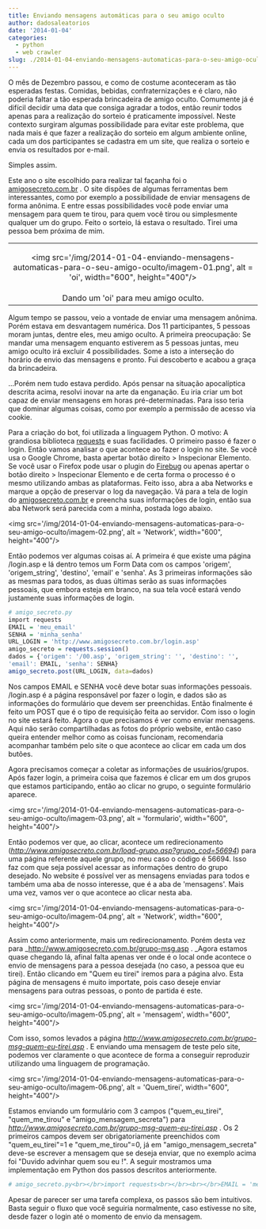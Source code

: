 ```yaml
---
title: Enviando mensagens automáticas para o seu amigo oculto
author: dadosaleatorios
date: '2014-01-04'
categories:
  - python
  - web crawler
slug: ./2014-01-04-enviando-mensagens-automaticas-para-o-seu-amigo-oculto
---
```


O mês de Dezembro passou, e como de costume aconteceram as tão esperadas festas. Comidas, bebidas, confraternizações e é claro, não poderia faltar a tão esperada brincadeira de amigo oculto. Comumente já é difícil decidir uma data que consiga agradar a todos, então reunir todos apenas para a realização do sorteio é praticamente impossível. Neste contexto surgiram algumas possibilidade para evitar este problema, que nada mais é que fazer a realização do sorteio em algum ambiente online, cada um dos participantes se cadastra em um site, que realiza o sorteio e envia os resultados por e-mail.

Simples assim.

Este ano o site escolhido para realizar tal façanha foi o [amigosecreto.com.br](http://www.amigosecreto.com.br/) . O site dispões de algumas ferramentas bem interessantes, como por exemplo a possibilidade de enviar mensagens de forma anônima. E entre essas possibilidades você pode enviar uma mensagem para quem te tirou, para quem você tirou ou simplesmente qualquer um do grupo. Feito o sorteio, lá estava o resultado. Tirei uma pessoa bem próxima de mim.

<table cellpadding="0" align="center" style="margin-left:auto;margin-right:auto;text-align:center;" cellspacing="0" class="tr-caption-container" ><tbody ><tr >
<td style="text-align:center;" >

<img src='/img/2014-01-04-enviando-mensagens-automaticas-para-o-seu-amigo-oculto/imagem-01.png', alt = 'oi', width="600", height="400"/>

</td></tr><tr >
<td style="text-align:center;" class="tr-caption" >Dando um 'oi' para meu amigo oculto.
</td></tr></tbody></table>

Algum tempo se passou, veio a vontade de enviar uma mensagem anônima. Porém estava em desvantagem numérica. Dos 11 participantes, 5 pessoas moram juntas, dentre eles, meu amigo oculto. A primeira preocupação: Se mandar uma mensagem enquanto estiverem as 5 pessoas juntas, meu amigo oculto irá excluir 4 possibilidades. Some a isto a interseção do horário de envio das mensagens e pronto. Fui descoberto e acabou a graça da brincadeira.

...Porém nem tudo estava perdido. Após pensar na situação apocalíptica descrita acima, resolvi inovar na arte da enganação. Eu iria criar um bot capaz de enviar mensagens em horas pré-determinadas. Para isso teria que dominar algumas coisas, como por exemplo a permissão de acesso via cookie.

Para a criação do bot, foi utilizada a linguagem Python. O motivo: A grandiosa biblioteca [requests](http://docs.python-requests.org/en/latest/) e suas facilidades. O primeiro passo é fazer o login. Então vamos analisar o que acontece ao fazer o login no site. Se você usa o Google Chrome, basta apertar botão direito > Inspecionar Elemento. Se você usar o Firefox pode usar o plugin do [Firebug](https://addons.mozilla.org/pt-br/firefox/addon/firebug/) ou apenas apertar o botão direito > Inspecionar Elemento e de certa forma o processo é o mesmo utilizando ambas as plataformas. Feito isso, abra a aba Networks e marque a opção de preservar o log da navegação. Vá para a tela de login do [amigosecreto.com.br](http://www.amigosecreto.com.br/) e preencha suas informações de login, então sua aba Network será parecida com a minha, postada logo abaixo.

<img src='/img/2014-01-04-enviando-mensagens-automaticas-para-o-seu-amigo-oculto/imagem-02.png', alt = 'Network', width="600", height="400"/>

Então podemos ver algumas coisas aí. A primeira é que existe uma página /login.asp e lá dentro temos um Form Data com os campos 'origem', 'origem_string', 'destino', 'email' e 'senha'. As 3 primeiras informações são as mesmas para todos, as duas últimas serão as suas informações pessoais, que embora esteja em branco, na sua tela você estará vendo justamente suas informações de login.

```r
# amigo_secreto.py
import requests
EMAIL = 'meu_email'
SENHA = 'minha_senha'
URL_LOGIN = 'http://www.amigosecreto.com.br/login.asp'
amigo_secreto = requests.session()
dados = {'origem': '/00.asp', 'origem_string': '', 'destino': '',
'email': EMAIL, 'senha': SENHA}
amigo_secreto.post(URL_LOGIN, data=dados)

```

Nos campos EMAIL e SENHA você deve botar suas informações pessoais. /login.asp é a página responsável por fazer o login, e dados são as informações do formulário que devem ser preenchidas. Então finalmente é feito um POST que é o tipo de requisição feita ao servidor. Com isso o login no site estará feito. Agora o que precisamos é ver como enviar mensagens. Aqui não serão compartilhadas as fotos do próprio website, então caso queira entender melhor como as coisas funcionam, recomendaria acompanhar também pelo site o que acontece ao clicar em cada um dos butões.

Agora precisamos começar a coletar as informações de usuários/grupos. Após fazer login, a primeira coisa que fazemos é clicar em um dos grupos que estamos participando, então ao clicar no grupo, o seguinte formulário aparece.

<img src='/img/2014-01-04-enviando-mensagens-automaticas-para-o-seu-amigo-oculto/imagem-03.png', alt = 'formulario', width="600", height="400"/>

Então podemos ver que, ao clicar, acontece um redirecionamento (_http://www.amigosecreto.com.br/load-grupo.asp?grupo_cod=56694_) para uma página referente aquele grupo, no meu caso o código é 56694. Isso faz com que seja possível acessar as informações dentro do grupo desejado. No website é possível ver as mensagens enviadas para todos e também uma aba de nosso interesse, que é a aba de 'mensagens'. Mais uma vez, vamos ver o que acontece ao clicar nesta aba.

<img src='/img/2014-01-04-enviando-mensagens-automaticas-para-o-seu-amigo-oculto/imagem-04.png', alt = 'Network', width="600", height="400"/>

Assim como anteriormente, mais um redirecionamento. Porém desta vez para _http://www.amigosecreto.com.br/grupo-msg.asp . _Agora estamos quase chegando lá, afinal falta apenas ver onde é o local onde acontece o envio de mensagens para a pessoa desejada (no caso, a pessoa que eu tirei). Então clicando em "Quem eu tirei" iremos para a página alvo. Esta página de mensagens é muito importate, pois caso deseje enviar mensagens para outras pessoas, o ponto de partida é este.

<img src='/img/2014-01-04-enviando-mensagens-automaticas-para-o-seu-amigo-oculto/imagem-05.png', alt = 'mensagem', width="600", height="400"/>

Com isso, somos levados a página _http://www.amigosecreto.com.br/grupo-msg-quem-eu-tirei.asp_ . E enviando uma mensagem de teste pelo site, podemos ver claramente o que acontece de forma a conseguir reproduzir utilizando uma linguagem de programação.

<img src='/img/2014-01-04-enviando-mensagens-automaticas-para-o-seu-amigo-oculto/imagem-06.png', alt = 'Quem_tirei', width="600", height="400"/>

Estamos enviando um formulário com 3 campos ("quem_eu_tirei", "quem_me_tirou" e "amigo_mensagem_secreta") para _http://www.amigosecreto.com.br/grupo-msg-quem-eu-tirei.asp_ . Os 2 primeiros campos devem ser obrigatoriamente preenchidos com "quem_eu_tirei"=1 e "quem_me_tirou"=0, já em "amigo_mensagem_secreta" deve-se escrever a mensagem que se deseja enviar, que no exemplo acima foi "Duvido advinhar quem sou eu !". A seguir mostramos uma implementação em Python dos passos descritos anteriormente.

```r
# amigo_secreto.py<br></br>import requests<br></br><br></br>EMAIL = 'meu_email'<br></br>SENHA = 'minha_senha'<br></br>mensagem = 'Aqui vai sua mensagem'<br></br><br></br>URL_LOGIN = 'http://www.amigosecreto.com.br/login.asp' # Passo 1 - Login<br></br>URL_GRUPO = 'http://www.amigosecreto.com.br/load-grupo.asp?grupo_cod=56694' # Passo 2 - Acesso ao grupo<br></br>URL_GRUPO_MSG = 'http://www.amigosecreto.com.br/grupo-msg.asp' # Passo 3 - Mensagens do grupo<br></br>URL_GRUPO_MSG_QUEM_ME_TIROU = 'http://www.amigosecreto.com.br/grupo-msg-quem-eu-tirei.asp' # Passo 4 - Mensagem do meu amigo oculto<br></br>URL_ENVIA_MSG_QUEM_ME_TIROU = 'http://www.amigosecreto.com.br/grupo-msg-quem-grava.asp' # Passo 5 - Enviando a mensagem<br></br><br></br>sessao = requests.session()<br></br>dados = {'origem': '/00.asp', 'origem_string': '', 'destino': '',<br></br>                 'email': EMAIL, 'senha': SENHA}<br></br>sessao.post(URL_LOGIN, data=dados)<br></br>sessao.get(URL_GRUPO.format(id_grupo))<br></br>sessao.get(URL_GRUPO_MSG)<br></br>sessao.get(URL_GRUPO_MSG_QUEM_ME_TIROU)<br></br>dados_mensagem = {'quem_eu_tirei': '1', 'quem_me_tirou': '0',<br></br>                  'amigo_mensagem_secreta': mensagem}<br></br>sessao.post(URL_ENVIA_MSG_QUEM_ME_TIROU, data=dados_mensagem)<br></br><br></br>
```

Apesar de parecer ser uma tarefa complexa, os passos são bem intuitivos. Basta seguir o fluxo que você seguiria normalmente, caso estivesse no site, desde fazer o login até o momento de envio da mensagem.
